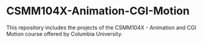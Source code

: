 # CSMM104X-Animation-CGI-Motion
This repository includes the projects of the CSMM104X - Animation and CGI Motion course offered by Columbia University.
